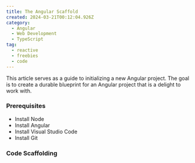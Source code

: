 ```yaml
---
title: The Angular Scaffold
created: 2024-03-21T00:12:04.926Z
category:
  - Angular
  - Web Development
  - TypeScript
tag:
  - reactive
  - freebies
  - code
---
```


This article serves as a guide to initializing a new Angular project. The goal is to create a durable blueprint for an Angular project that is a delight to work with.

### Prerequisites

- Install Node
- Install Angular
- Install Visual Studio Code
- Install Git

### Code Scaffolding

```bash

```
